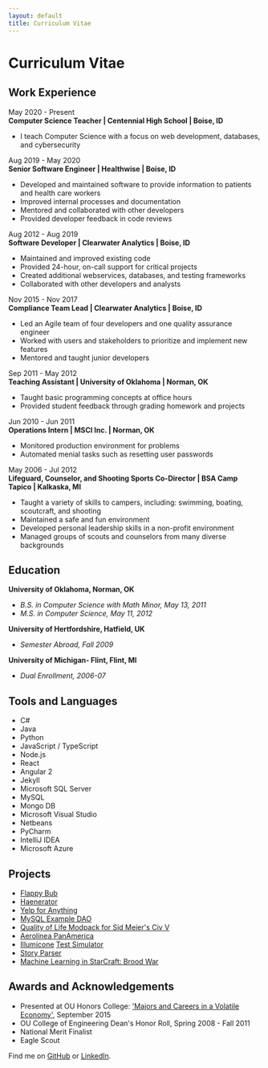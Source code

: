 ```yaml
---
layout: default
title: Curriculum Vitae
---
```


# Curriculum Vitae  

Work Experience
----
May 2020 - Present  
**Computer Science Teacher | Centennial High School | Boise, ID**  
* I teach Computer Science with a focus on web development, databases, and cybersecurity

Aug 2019 - May 2020  
**Senior Software Engineer | Healthwise | Boise, ID**  
* Developed and maintained software to provide information to patients and health care workers
* Improved internal processes and documentation
* Mentored and collaborated with other developers
* Provided developer feedback in code reviews

Aug 2012 - Aug 2019  
**Software Developer | Clearwater Analytics | Boise, ID**  
* Maintained and improved existing code  
* Provided 24-hour, on-call support for critical projects
* Created additional webservices, databases, and testing frameworks  
* Collaborated with other developers and analysts

Nov 2015 - Nov 2017  
**Compliance Team Lead | Clearwater Analytics | Boise, ID**  
* Led an Agile team of four developers and one quality assurance engineer  
* Worked with users and stakeholders to prioritize and implement new features  
* Mentored and taught junior developers

Sep 2011 - May 2012  
**Teaching Assistant | University of Oklahoma | Norman, OK**  
* Taught basic programming concepts at office hours
* Provided student feedback through grading homework and projects

Jun 2010 - Jun 2011  
**Operations Intern | MSCI Inc. | Norman, OK**  
* Monitored production environment for problems
* Automated menial tasks such as resetting user passwords

May 2006 - Jul 2012  
**Lifeguard, Counselor, and Shooting Sports Co-Director | BSA Camp Tapico | Kalkaska, MI**  
* Taught a variety of skills to campers, including: swimming, boating, scoutcraft, and shooting
* Maintained a safe and fun environment
* Developed personal leadership skills in a non-profit environment
* Managed groups of scouts and counselors from many diverse backgrounds


Education
----
**University of Oklahoma, Norman, OK**  
* *B.S. in Computer Science with Math Minor, May 13, 2011*  
* *M.S. in Computer Science, May 11, 2012*  

**University of Hertfordshire, Hatfield, UK**  
* *Semester Abroad, Fall 2009*  

**University of Michigan- Flint, Flint, MI**  
* *Dual Enrollment, 2006-07*  


Tools and Languages
----
* C#  
* Java  
* Python  
* JavaScript / TypeScript  
* Node.js
* React  
* Angular 2  
* Jekyll  
* Microsoft SQL Server  
* MySQL
* Mongo DB  
* Microsoft Visual Studio  
* Netbeans  
* PyCharm  
* IntelliJ IDEA  
* Microsoft Azure  


Projects
----
* [Flappy Bub](/2020/12/12/flappy-bub.html)  
* [Haenerator](/2020/12/08/haenerator.html)  
* [Yelp for Anything](https://github.com/timburr1/yelpForAnything)  
* [MySQL Example DAO](https://github.com/timburr1/MySqlTest)  
* [Quality of Life Modpack for Sid Meier's Civ V](/2020/08/01/civ-v-modpack.html)  
* [Aerolínea PanAmerica](/2020/01/10/panam-notes.html)  
* [Illumicone](https://illumicone.com/) [Test Simulator](https://github.com/skipzone/Illumicone/tree/master/simulator)  
* [Story Parser](/StoryParser.html)  
* [Machine Learning in StarCraft: Brood War](/papers/burr2011.pdf)  


Awards and Acknowledgements
----
* Presented at OU Honors College: ['Majors and Careers in a Volatile Economy'](/2017/02/04/ou-talk.html), September 2015  
* OU College of Engineering Dean's Honor Roll, Spring 2008 - Fall 2011  
* National Merit Finalist  
* Eagle Scout  

Find me on [GitHub](https://github.com/timburr1) or [LinkedIn](http://www.linkedin.com/pub/timothy-burr/66/a88/a39).